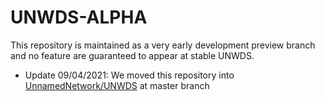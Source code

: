 # UNWDS-ALPHA
This repository is maintained as a very early development preview branch and no feature are guaranteed to appear at stable UNWDS.
+ Update 09/04/2021: We moved this repository into [UnnamedNetwork/UNWDS](https://github.com/UnnamedNetwork/UNWDS/tree/master) at master branch
